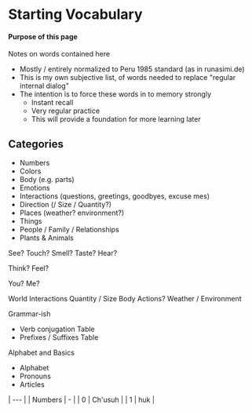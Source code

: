 # Starting Vocabulary

#### Purpose of this page

Notes on words contained here
* Mostly / entirely normalized to Peru 1985 standard (as in runasimi.de)
* This is my own subjective list, of words needed to replace "regular internal dialog"
* The intention is to force these words in to memory strongly
    * Instant recall
    * Very regular practice
    * This will provide a foundation for more learning later

## Categories


* Numbers
* Colors
* Body (e.g. parts)
* Emotions
* Interactions (questions, greetings, goodbyes, excuse mes)
* Direction (/ Size / Quantity?)
* Places (weather? environment?)
* Things
* People / Family / Relationships
* Plants & Animals


See?
Touch?
Smell?
Taste?
Hear?

Think?
Feel?

You?
Me?


World
Interactions
Quantity / Size
Body
Actions?
Weather / Environment


Grammar-ish
* Verb conjugation Table
* Prefixes / Suffixes Table

Alphabet and Basics
* Alphabet
* Pronouns
* Articles


| --- |
| Numbers | - |
| 0 | Ch'usuh |
| 1 | huk |




